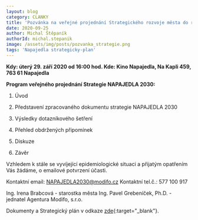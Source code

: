 ```yaml
---
layout: blog
category: CLANKY
title: 'Pozvánka na veřejné projednání Strategického rozvoje města do roku 2030'
date: 2020-09-25
author: Michal Štěpaník
authorId: michal.stepanik
image: /assets/img/posts/pozvanka_strategie.png
tags: 'Napajedla strategicky-plan'
---
```



**Kdy: úterý 29. září 2020 od 16:00 hod.
Kde: Kino Napajedla, Na Kapli 459, 763 61 Napajedla**


**Program veřejného projednání Strategie NAPAJEDLA 2030:**

1. Úvod

2. Představení zpracovaného dokumentu strategie NAPAJEDLA 2030

3. Výsledky dotazníkového šetření

4. Přehled obdržených připomínek

5. Diskuze

6. Závěr


Vzhledem k stále se vyvíjející epidemiologické situaci a přijatým opatřením Vás žádáme, o emailové
potvrzení účasti.


Kontaktní email: NAPAJEDLA2030@modifo.cz
Kontaktní tel.č.: 577 100 917


Ing. Irena Brabcová - starostka města
Ing. Pavel Grebeníček, Ph.D. - jednatel Agentura Modifo, s.r.o.




Dokumenty a Strategický plán v odkaze [zde](https://www.napajedla.cz/aktualne/novinky/pozvanka-na-verejne-projednani-strategicky-rozvoj-mesta-1026cs.html){:target="_blank"}.

 


